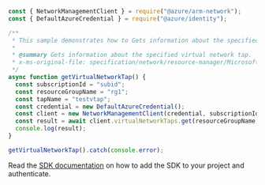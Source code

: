 ```javascript
const { NetworkManagementClient } = require("@azure/arm-network");
const { DefaultAzureCredential } = require("@azure/identity");

/**
 * This sample demonstrates how to Gets information about the specified virtual network tap.
 *
 * @summary Gets information about the specified virtual network tap.
 * x-ms-original-file: specification/network/resource-manager/Microsoft.Network/stable/2021-05-01/examples/VirtualNetworkTapGet.json
 */
async function getVirtualNetworkTap() {
  const subscriptionId = "subid";
  const resourceGroupName = "rg1";
  const tapName = "testvtap";
  const credential = new DefaultAzureCredential();
  const client = new NetworkManagementClient(credential, subscriptionId);
  const result = await client.virtualNetworkTaps.get(resourceGroupName, tapName);
  console.log(result);
}

getVirtualNetworkTap().catch(console.error);
```

Read the [SDK documentation](https://github.com/Azure/azure-sdk-for-js/blob/%40azure%2Farm-network_27.0.0/sdk/network/arm-network/README.md) on how to add the SDK to your project and authenticate.
